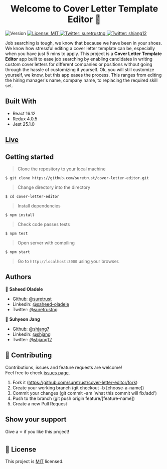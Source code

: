 <h1 align="center">Welcome to Cover Letter Template Editor 👋</h1>
<p>
  <img alt="Version" src="https://img.shields.io/badge/version-0.1.0-blue.svg?cacheSeconds=2592000" />
  <a href="#" target="_blank">
    <img alt="License: MIT" src="https://img.shields.io/badge/License-MIT-yellow.svg" />
  </a>
  <a href="https://twitter.com/suretrustng" target="_blank">
    <img alt="Twitter: suretrustng" src="https://img.shields.io/twitter/follow/suretrustng.svg?style=social" />
  </a>
  <a href="https://twitter.com/shjang12" target="_blank">
    <img alt="Twitter: shjang12" src="https://img.shields.io/twitter/follow/shjang12.svg?style=social" />
  </a>
</p>

Job searching is tough, we know that because we have been in your shoes. We know how stressful editing a cover letter template can be, especially when you have just 5 mins to apply. This project is a **Cover Letter Template Editor** app built to ease job searching by enabling candidates in writing custom cover letters for different companies or positions without going through the hassle of customizing it yourself. Ok, you will still customize yourself, we know, but this app eases the process. This ranges from editing the hiring manager's name, company name, to replacing the required skill set.

## Built With

- React 16.12
- Redux 4.0.5
- Jest 25.1.0

## [Live](https://cover-letter.netlify.com/)

## Getting started

> Clone the repository to your local machine

```
$ git clone https://github.com/suretrust/cover-letter-editor.git
```

> Change directory into the directory

```
$ cd cover-letter-editor
```

> Install dependencies

```
$ npm install
```

> Check code passes tests

```
$ npm test
```

> Open server with compiling

```
$ npm start
```

> Go to `http://localhost:3000` using your browser.

## Authors

👤 **Saheed Oladele**

- Github: [@suretrust](https://github.com/suretrust)
- Linkedin: [@saheed-oladele](https://www.linkedin.com/in/saheed-oladele/)
- Twitter: [@suretrustng](https://twitter.com/suretrustng)


👤 **Suhyeon Jang**

- Github: [@shjang7](https://github.com/shjang7)
- Linkedin: [@shjang](https://www.linkedin.com/in/shjang/)
- Twitter: [@shjang12](https://twitter.com/shjang12)

## 🤝 Contributing

Contributions, issues and feature requests are welcome!<br />Feel free to check [issues page](https://github.com/suretrust/cover-letter-editor/issues).

1. Fork it (https://github.com/suretrust/cover-letter-editor/fork)
2. Create your working branch (git checkout -b [choose-a-name])
3. Commit your changes (git commit -am 'what this commit will fix/add')
4. Push to the branch (git push origin feature/[feature-name])
5. Create a new Pull Request

## Show your support

Give a ⭐️ if you like this project!

## 📝 License

This project is [MIT](https://github.com/suretrust/cover-letter-editor/blob/master/LICENSE) licensed.
